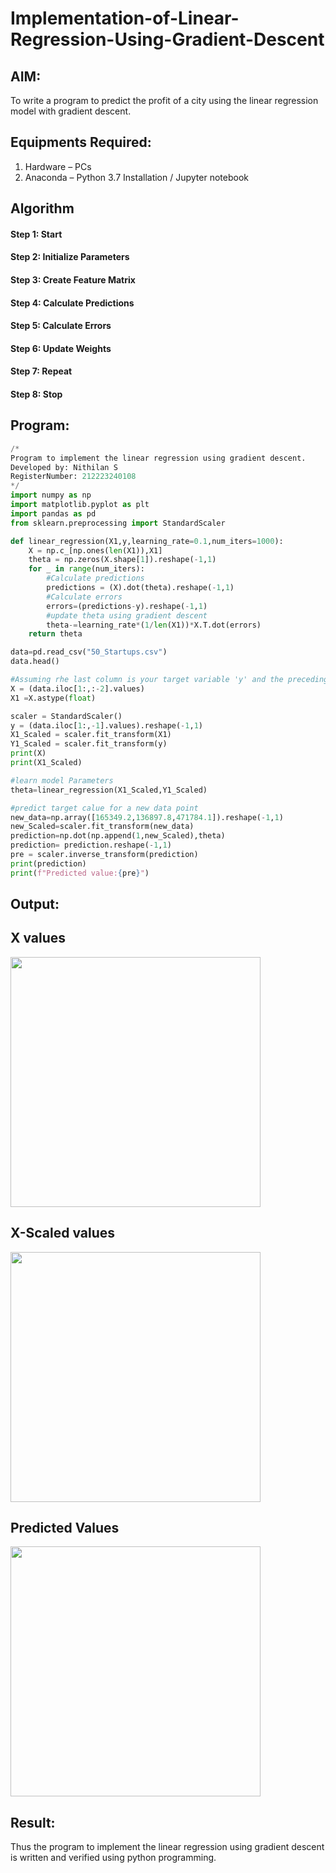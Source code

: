 # Implementation-of-Linear-Regression-Using-Gradient-Descent

## AIM:
To write a program to predict the profit of a city using the linear regression model with gradient descent.

## Equipments Required:
1. Hardware – PCs
2. Anaconda – Python 3.7 Installation / Jupyter notebook

## Algorithm
#### Step 1: Start
#### Step 2: Initialize Parameters
#### Step 3: Create Feature Matrix
#### Step 4: Calculate Predictions
#### Step 5: Calculate Errors
#### Step 6: Update Weights
#### Step 7: Repeat
#### Step 8: Stop
## Program:
```python
/*
Program to implement the linear regression using gradient descent.
Developed by: Nithilan S
RegisterNumber: 212223240108
*/
import numpy as np
import matplotlib.pyplot as plt
import pandas as pd
from sklearn.preprocessing import StandardScaler

def linear_regression(X1,y,learning_rate=0.1,num_iters=1000):
    X = np.c_[np.ones(len(X1)),X1]
    theta = np.zeros(X.shape[1]).reshape(-1,1)
    for _ in range(num_iters):
        #Calculate predictions
        predictions = (X).dot(theta).reshape(-1,1)
        #Calculate errors
        errors=(predictions-y).reshape(-1,1)
        #update theta using gradient descent
        theta-=learning_rate*(1/len(X1))*X.T.dot(errors)
    return theta

data=pd.read_csv("50_Startups.csv")
data.head()

#Assuming rhe last column is your target variable 'y' and the preceding columns.
X = (data.iloc[1:,:-2].values)
X1 =X.astype(float)

scaler = StandardScaler()
y = (data.iloc[1:,-1].values).reshape(-1,1)
X1_Scaled = scaler.fit_transform(X1)
Y1_Scaled = scaler.fit_transform(y)
print(X)
print(X1_Scaled)

#learn model Parameters
theta=linear_regression(X1_Scaled,Y1_Scaled)

#predict target calue for a new data point
new_data=np.array([165349.2,136897.8,471784.1]).reshape(-1,1)
new_Scaled=scaler.fit_transform(new_data)
prediction=np.dot(np.append(1,new_Scaled),theta)
prediction= prediction.reshape(-1,1)
pre = scaler.inverse_transform(prediction)
print(prediction)
print(f"Predicted value:{pre}")
```

## Output:
## X values
<img src="https://github.com/user-attachments/assets/7eb242b0-cbc4-47ac-a773-4d8ed3108318" width="400"/>

## X-Scaled values
<img src="https://github.com/user-attachments/assets/cba4ca13-9126-40eb-9dd7-6474e3b4c3ff" width="400"/>

## Predicted Values
<img src="https://github.com/user-attachments/assets/0f7369ee-3173-42d6-b785-e9dc9ac92892" width="400"/>

## Result:
Thus the program to implement the linear regression using gradient descent is written and verified using python programming.
